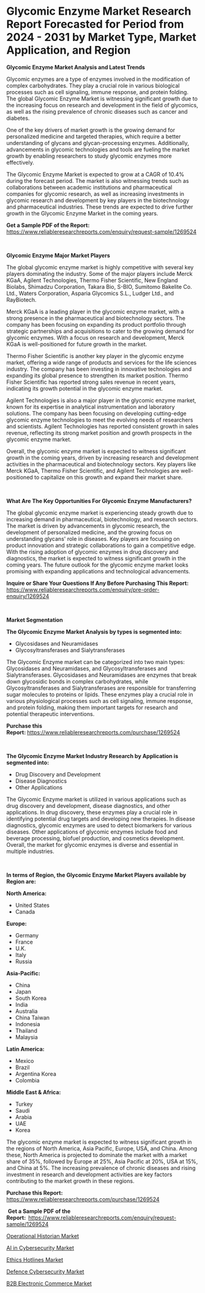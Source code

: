 <p><h1>Glycomic Enzyme Market Research Report Forecasted for Period from 2024 -  2031 by Market Type, Market Application, and Region</h1></p><p><strong>Glycomic Enzyme Market Analysis and Latest Trends</strong></p>
<p><p>Glycomic enzymes are a type of enzymes involved in the modification of complex carbohydrates. They play a crucial role in various biological processes such as cell signaling, immune response, and protein folding. The global Glycomic Enzyme Market is witnessing significant growth due to the increasing focus on research and development in the field of glycomics, as well as the rising prevalence of chronic diseases such as cancer and diabetes.</p><p>One of the key drivers of market growth is the growing demand for personalized medicine and targeted therapies, which require a better understanding of glycans and glycan-processing enzymes. Additionally, advancements in glycomic technologies and tools are fueling the market growth by enabling researchers to study glycomic enzymes more effectively.</p><p>The Glycomic Enzyme Market is expected to grow at a CAGR of 10.4% during the forecast period. The market is also witnessing trends such as collaborations between academic institutions and pharmaceutical companies for glycomic research, as well as increasing investments in glycomic research and development by key players in the biotechnology and pharmaceutical industries. These trends are expected to drive further growth in the Glycomic Enzyme Market in the coming years.</p></p>
<p><strong>Get a Sample PDF of the Report:&nbsp;</strong> <a href="https://www.reliableresearchreports.com/enquiry/request-sample/1269524">https://www.reliableresearchreports.com/enquiry/request-sample/1269524</a></p>
<p>&nbsp;</p>
<p><strong>Glycomic Enzyme Major Market Players</strong></p>
<p><p>The global glycomic enzyme market is highly competitive with several key players dominating the industry. Some of the major players include Merck KGaA, Agilent Technologies, Thermo Fisher Scientific, New England Biolabs, Shimadzu Corporation, Takara Bio, S-BIO, Sumitomo Bakelite Co. Ltd., Waters Corporation, Asparia Glycomics S.L., Ludger Ltd., and RayBiotech.</p><p>Merck KGaA is a leading player in the glycomic enzyme market, with a strong presence in the pharmaceutical and biotechnology sectors. The company has been focusing on expanding its product portfolio through strategic partnerships and acquisitions to cater to the growing demand for glycomic enzymes. With a focus on research and development, Merck KGaA is well-positioned for future growth in the market.</p><p>Thermo Fisher Scientific is another key player in the glycomic enzyme market, offering a wide range of products and services for the life sciences industry. The company has been investing in innovative technologies and expanding its global presence to strengthen its market position. Thermo Fisher Scientific has reported strong sales revenue in recent years, indicating its growth potential in the glycomic enzyme market.</p><p>Agilent Technologies is also a major player in the glycomic enzyme market, known for its expertise in analytical instrumentation and laboratory solutions. The company has been focusing on developing cutting-edge glycomic enzyme technologies to meet the evolving needs of researchers and scientists. Agilent Technologies has reported consistent growth in sales revenue, reflecting its strong market position and growth prospects in the glycomic enzyme market.</p><p>Overall, the glycomic enzyme market is expected to witness significant growth in the coming years, driven by increasing research and development activities in the pharmaceutical and biotechnology sectors. Key players like Merck KGaA, Thermo Fisher Scientific, and Agilent Technologies are well-positioned to capitalize on this growth and expand their market share.</p></p>
<p>&nbsp;</p>
<p><strong>What Are The Key Opportunities For Glycomic Enzyme Manufacturers?</strong></p>
<p><p>The global glycomic enzyme market is experiencing steady growth due to increasing demand in pharmaceutical, biotechnology, and research sectors. The market is driven by advancements in glycomic research, the development of personalized medicine, and the growing focus on understanding glycans' role in diseases. Key players are focusing on product innovation and strategic collaborations to gain a competitive edge. With the rising adoption of glycomic enzymes in drug discovery and diagnostics, the market is expected to witness significant growth in the coming years. The future outlook for the glycomic enzyme market looks promising with expanding applications and technological advancements.</p></p>
<p><strong>Inquire or Share Your Questions If Any Before Purchasing This Report:</strong> <a href="https://www.reliableresearchreports.com/enquiry/pre-order-enquiry/1269524">https://www.reliableresearchreports.com/enquiry/pre-order-enquiry/1269524</a></p>
<p>&nbsp;</p>
<p><strong>Market Segmentation</strong></p>
<p><strong>The Glycomic Enzyme Market Analysis by types is segmented into:</strong></p>
<p><ul><li>Glycosidases and Neuramidases</li><li>Glycosyltransferases and Sialytransferases</li></ul></p>
<p><p>The Glycomic Enzyme market can be categorized into two main types: Glycosidases and Neuramidases, and Glycosyltransferases and Sialytransferases. Glycosidases and Neuramidases are enzymes that break down glycosidic bonds in complex carbohydrates, while Glycosyltransferases and Sialytransferases are responsible for transferring sugar molecules to proteins or lipids. These enzymes play a crucial role in various physiological processes such as cell signaling, immune response, and protein folding, making them important targets for research and potential therapeutic interventions.</p></p>
<p><strong>Purchase this Report:&nbsp;</strong><a href="https://www.reliableresearchreports.com/purchase/1269524">https://www.reliableresearchreports.com/purchase/1269524</a></p>
<p>&nbsp;</p>
<p><strong>The Glycomic Enzyme Market Industry Research by Application is segmented into:</strong></p>
<p><ul><li>Drug Discovery and Development</li><li>Disease Diagnostics</li><li>Other Applications</li></ul></p>
<p><p>The Glycomic Enzyme market is utilized in various applications such as drug discovery and development, disease diagnostics, and other applications. In drug discovery, these enzymes play a crucial role in identifying potential drug targets and developing new therapies. In disease diagnostics, glycomic enzymes are used to detect biomarkers for various diseases. Other applications of glycomic enzymes include food and beverage processing, biofuel production, and cosmetics development. Overall, the market for glycomic enzymes is diverse and essential in multiple industries.</p></p>
<p>&nbsp;</p>
<p><strong>In terms of Region, the Glycomic Enzyme Market Players available by Region are:</strong></p>
<p>
    <p> <strong> North America: </strong>
        <ul>
            <li>United States</li>
            <li>Canada</li>
        </ul>
        </p> 
    <p> <strong> Europe: </strong>
        <ul>
            <li>Germany</li>
            <li>France</li>
            <li>U.K.</li>
            <li>Italy</li>
            <li>Russia</li>
        </ul>
        </p> 
    <p> <strong> Asia-Pacific: </strong>
        <ul>
            <li>China</li>
            <li>Japan</li>
            <li>South Korea</li>
            <li>India</li>
            <li>Australia</li>
            <li>China Taiwan</li>
            <li>Indonesia</li>
            <li>Thailand</li>
            <li>Malaysia</li>
        </ul>
        </p> 
    <p> <strong> Latin America: </strong>
        <ul>
            <li>Mexico</li>
            <li>Brazil</li>
            <li>Argentina Korea</li>
            <li>Colombia</li>
        </ul>
        </p> 
    <p> <strong> Middle East & Africa: </strong>
        <ul>
            <li>Turkey</li>
            <li>Saudi</li>
            <li>Arabia</li>
            <li>UAE</li>
            <li>Korea</li>
        </ul>
    </p>
    </p>
<p><p>The glycomic enzyme market is expected to witness significant growth in the regions of North America, Asia Pacific, Europe, USA, and China. Among these, North America is projected to dominate the market with a market share of 35%, followed by Europe at 25%, Asia Pacific at 20%, USA at 15%, and China at 5%. The increasing prevalence of chronic diseases and rising investment in research and development activities are key factors contributing to the market growth in these regions.</p></p>
<p><strong>Purchase this Report: </strong><a href="https://www.reliableresearchreports.com/purchase/1269524">https://www.reliableresearchreports.com/purchase/1269524</a></p>
<p>&nbsp;<strong>Get a Sample PDF of the Report:&nbsp;&nbsp;</strong><a href="https://www.reliableresearchreports.com/enquiry/request-sample/1269524">https://www.reliableresearchreports.com/enquiry/request-sample/1269524</a></p>
<p><strong></strong></p>
<p><p><a href="https://medium.com/@jeanklein09/operational-historian-market-report-reveals-the-latest-trends-and-growth-opportunities-of-this-460ecbb4b29c">Operational Historian Market</a></p><p><a href="https://medium.com/@jeanklein09/decoding-ai-in-cybersecurity-market-metrics-market-share-trends-and-growth-patterns-dc6a4e96ed84">AI in Cybersecurity Market</a></p><p><a href="https://medium.com/@jeanklein09/ethics-hotlines-market-size-cagr-trends-2024-2030-62f27d038d29">Ethics Hotlines Market</a></p><p><a href="https://medium.com/@jeanklein09/defence-cybersecurity-market-trends-and-market-analysis-forecasted-for-period-2024-2031-6776bc1db691">Defence Cybersecurity Market</a></p><p><a href="https://medium.com/@jeanklein09/decoding-b2b-electronic-commerce-market-metrics-market-share-trends-and-growth-patterns-480f574575e1">B2B Electronic Commerce Market</a></p></p>
